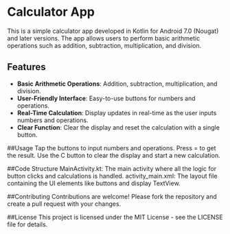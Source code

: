 # Calculator App

This is a simple calculator app developed in Kotlin for Android 7.0 (Nougat) and later versions. 
The app allows users to perform basic arithmetic operations such as addition, subtraction, multiplication, and division.

## Features

- **Basic Arithmetic Operations**: Addition, subtraction, multiplication, and division.
- **User-Friendly Interface**: Easy-to-use buttons for numbers and operations.
- **Real-Time Calculation**: Display updates in real-time as the user inputs numbers and operations.
- **Clear Function**: Clear the display and reset the calculation with a single button.

##Usage
Tap the buttons to input numbers and operations.
Press = to get the result.
Use the C button to clear the display and start a new calculation.

##Code Structure
MainActivity.kt: The main activity where all the logic for button clicks and calculations is handled.
activity_main.xml: The layout file containing the UI elements like buttons and display TextView.

##Contributing
Contributions are welcome! Please fork the repository and create a pull request with your changes.

##License
This project is licensed under the MIT License - see the LICENSE file for details.

